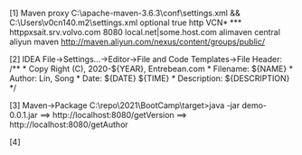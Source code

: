 [1] Maven proxy
    C:\apache-maven-3.6.3\conf\settings.xml
    &&
    C:\Users\v0cn140\.m2\settings.xml
        <proxies>
            <proxy>
                <id>optional</id>
                <active>true</active>
                <protocol>http</protocol>
                <username>VCN\*******</username>
                <password>*********</password>
                <host>httppxsait.srv.volvo.com</host>
                <port>8080</port>
                <nonProxyHosts>local.net|some.host.com</nonProxyHosts>
            </proxy>
        </proxies>
        <mirrors>
            <mirror>
                <id>alimaven</id>
                <mirrorOf>central</mirrorOf>
                <name>aliyun maven</name>
                <url>http://maven.aliyun.com/nexus/content/groups/public/</url>
            </mirror>
        </mirrors>    

[2] IDEA
    File->Settings...->Editor->File and Code Templates->File Header:
        /**
         * Copy Right (C), 2020-${YEAR}, Entrebean.com
         * Filename: ${NAME}
         * Author: Lin, Song
         * Date: ${DATE} ${TIME}
         * Description: ${DESCRIPTION}
        */

[3] Maven->Package
    C:\repo\2021\BootCamp\target>java -jar demo-0.0.1.jar
        ==> http://localhost:8080/getVersion
        ==> http://localhost:8080/getAuthor

[4] 

